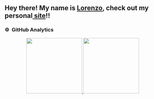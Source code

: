 <h2>Hey there! My name is <a href="https://www.linkedin.com/in/lorenzo-pastore-9a4653157/" target="_blank">Lorenzo</a>, check out my personal<a href="https://lorenzopastore.github.io" target="_blank"> site</a>!!</h2>

<!---
### Spotify Playing 🎧
<p align="center">
<img src="https://spotify-now-playing.lorenzopastore.vercel.app//api/spotify-playing" alt="Spotify Now Playing" width="450" />
</p>
--->

### ⚙️ &nbsp;GitHub Analytics

<p align="center">
<a href="https://lorenzopastore.github.io">
  <img height="180em" src="https://github-readme-stats-eight-theta.vercel.app/api?username=LorenzoPastore&show_icons=true&theme=vision-friendly-dark&include_all_commits=true&count_private=true"/>
  <img height="180em" src="https://github-readme-stats-eight-theta.vercel.app/api/top-langs/?username=LorenzoPastore&layout=compact&langs_count=8&theme=vision-friendly-dark"/>
</a>
</p>


